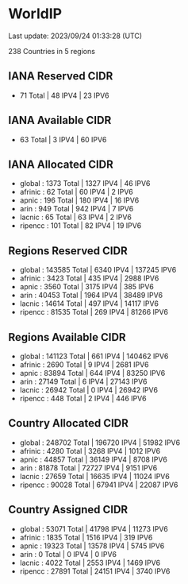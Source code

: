 # WorldIP

Last update: 2023/09/24 01:33:28 (UTC)

238 Countries in 5 regions

## IANA Reserved CIDR

- 71 Total | 48 IPV4 | 23 IPV6

## IANA Available CIDR

- 63 Total | 3 IPV4 | 60 IPV6

## IANA Allocated CIDR

- global : 1373 Total | 1327 IPV4 | 46 IPV6
- afrinic : 62 Total | 60 IPV4 | 2 IPV6
- apnic : 196 Total | 180 IPV4 | 16 IPV6
- arin : 949 Total | 942 IPV4 | 7 IPV6
- lacnic : 65 Total | 63 IPV4 | 2 IPV6
- ripencc : 101 Total | 82 IPV4 | 19 IPV6

## Regions Reserved CIDR

- global : 143585 Total | 6340 IPV4 | 137245 IPV6
- afrinic : 3423 Total | 435 IPV4 | 2988 IPV6
- apnic : 3560 Total | 3175 IPV4 | 385 IPV6
- arin : 40453 Total | 1964 IPV4 | 38489 IPV6
- lacnic : 14614 Total | 497 IPV4 | 14117 IPV6
- ripencc : 81535 Total | 269 IPV4 | 81266 IPV6

## Regions Available CIDR

- global : 141123 Total | 661 IPV4 | 140462 IPV6
- afrinic : 2690 Total | 9 IPV4 | 2681 IPV6
- apnic : 83894 Total | 644 IPV4 | 83250 IPV6
- arin : 27149 Total | 6 IPV4 | 27143 IPV6
- lacnic : 26942 Total | 0 IPV4 | 26942 IPV6
- ripencc : 448 Total | 2 IPV4 | 446 IPV6

## Country Allocated CIDR

- global : 248702 Total | 196720 IPV4 | 51982 IPV6
- afrinic : 4280 Total | 3268 IPV4 | 1012 IPV6
- apnic : 44857 Total | 36149 IPV4 | 8708 IPV6
- arin : 81878 Total | 72727 IPV4 | 9151 IPV6
- lacnic : 27659 Total | 16635 IPV4 | 11024 IPV6
- ripencc : 90028 Total | 67941 IPV4 | 22087 IPV6

## Country Assigned CIDR

- global : 53071 Total | 41798 IPV4 | 11273 IPV6
- afrinic : 1835 Total | 1516 IPV4 | 319 IPV6
- apnic : 19323 Total | 13578 IPV4 | 5745 IPV6
- arin : 0 Total | 0 IPV4 | 0 IPV6
- lacnic : 4022 Total | 2553 IPV4 | 1469 IPV6
- ripencc : 27891 Total | 24151 IPV4 | 3740 IPV6
